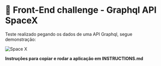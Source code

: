 # 🚀 Front-End challenge - Graphql API SpaceX

Teste realizado pegando os dados de uma API Graphql, segue demonstração:

![Space X](https://user-images.githubusercontent.com/68693408/95984491-a5866c00-0df9-11eb-9ff5-3a9f0931caa6.gif)

**Instruções para copiar e rodar a aplicação em INSTRUCTIONS.md**
